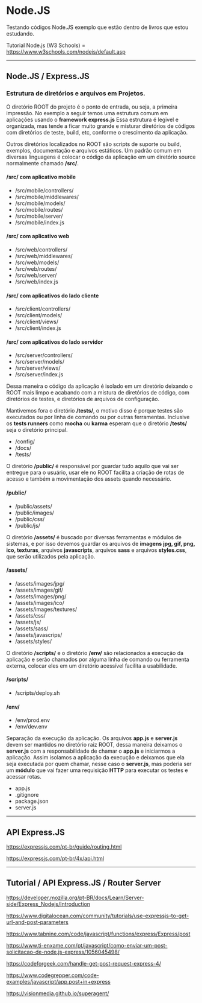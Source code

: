 # Node.JS

Testando códigos Node.JS exemplo que estão dentro de livros que estou estudando.

Tutorial Node.js (W3 Schools) = https://www.w3schools.com/nodejs/default.asp

-----------------------------------------------------------------------------------------

## Node.JS / Express.JS 

### Estrutura de diretórios e arquivos em Projetos. 

O diretório ROOT do projeto é o ponto de entrada, ou seja, a primeira impressão. 
No exemplo a seguir temos uma estrutura comum em aplicações usando o <b>framework express.js</b> 
Essa estrutura é legivel e organizada, mas tende a ficar muito grande e misturar diretórios
de códigos com diretórios de teste, build, etc, conforme o crescimento da aplicação.

Outros diretórios localizados no ROOT são scripts de suporte ou build, exemplos, documentação
e arquivos estáticos.  Um padrão comum em diversas linguagens é colocar o código da aplicação
em um diretório source normalmente chamado <b>/src/</b>.

#### /src/ com aplicativo mobile
* /src/mobile/controllers/
* /src/mobile/middlewares/
* /src/mobile/models/
* /src/mobile/routes/
* /src/mobile/server/
* /src/mobile/index.js

#### /src/ com aplicativo web
* /src/web/controllers/
* /src/web/middlewares/
* /src/web/models/
* /src/web/routes/
* /src/web/server/
* /src/web/index.js

#### /src/ com aplicativos do lado cliente
* /src/client/controllers/
* /src/client/models/
* /src/client/views/
* /src/client/index.js

#### /src/ com aplicativos do lado servidor
* /src/server/controllers/
* /src/server/models/
* /src/server/views/
* /src/server/index.js

Dessa maneira o código da aplicação é isolado em um diretório deixando o ROOT mais limpo e 
acabando com a mistura de diretórios de código, com diretórios de testes, e diretórios de
arquivos de configuração.

Mantivemos fora o diretório <b>/tests/</b>, o motivo disso é porque testes são executados ou 
por linha de comando ou por outras ferramentas. Inclusive os <b>tests runners</b> como
<b>mocha</b> ou <b>karma</b> esperam que o diretório <b>/tests/</b> seja o diretório principal.

* /config/
* /docs/
* /tests/

O diretório <b>/public/</b> é responsável por guardar tudo aquilo que vai ser entregue para o
usuário, usar ele no ROOT facilita a criação de rotas de acesso e também a movimentação
dos assets quando necessário.

#### /public/
* /public/assets/
* /public/images/
* /public/css/
* /public/js/

O diretório <b>/assets/</b> é buscado por diversas ferramentas e módulos de sistemas, e por
isso devemos guardar os arquivos de <b>imagens jpg, gif, png, ico, texturas</b>, arquivos 
<b>javascripts</b>, arquivos <b>sass</b> e arquivos <b>styles.css</b>, que serão utilizados 
pela aplicação.

#### /assets/
* /assets/images/jpg/
* /assets/images/gif/
* /assets/images/png/
* /assets/images/ico/
* /assets/images/textures/
* /assets/css/
* /assets/js/
* /assets/sass/
* /assets/javascrips/
* /assets/styles/

O diretório <b>/scripts/</b> e o diretório <b>/env/</b> são relacionados a execução da aplicação e
serão chamados por alguma linha de comando ou ferramenta externa, colocar eles em
um diretório acessível facilita a usabilidade.

#### /scripts/
* /scripts/deploy.sh

#### /env/
* /env/prod.env
* /env/dev.env

Separação da execução da aplicação. Os arquivos <b>app.js</b> e <b>server.js</b> devem ser mantidos 
no diretório raiz ROOT, dessa maneira deixamos o <b>server.js</b> com a responsabilidade de chamar o
<b>app.js</b> e iniciarmos a aplicação. Assim isolamos a aplicação da execução e deixamos que ela seja
executada por quem chamar, nesse caso o <b>server.js</b>, mas poderia ser um <b>módulo</b> que vai 
fazer uma requisição <b>HTTP</b> para executar os testes e acessar rotas.

* app.js
* .gitignore
* package.json
* server.js
 
-----------------------------------------------------------------------------------------

## API Express.JS

https://expressjs.com/pt-br/guide/routing.html

https://expressjs.com/pt-br/4x/api.html

-----------------------------------------------------------------------------------------

## Tutorial / API Express.JS / Router Server 

https://developer.mozilla.org/pt-BR/docs/Learn/Server-side/Express_Nodejs/Introduction

https://www.digitalocean.com/community/tutorials/use-expressjs-to-get-url-and-post-parameters

https://www.tabnine.com/code/javascript/functions/express/Express/post

https://www.ti-enxame.com/pt/javascript/como-enviar-um-post-solicitacao-de-node.js-express/1056045498/

https://codeforgeek.com/handle-get-post-request-express-4/

https://www.codegrepper.com/code-examples/javascript/app.post+in+express

https://visionmedia.github.io/superagent/
